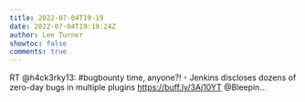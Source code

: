```yaml
---
title: 2022-07-04T19-19
date: 2022-07-04T19:19:24Z
author: Lee Turner
showtoc: false
comments: true
---
```


RT @h4ck3rky13: #bugbounty time, anyone?! - Jenkins discloses dozens of zero-day bugs in multiple plugins https://buff.ly/3Aj10YT  @Bleepin…

